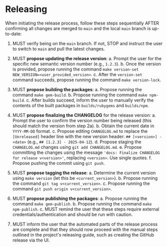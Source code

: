 # Releasing

When initiating the release process, follow these steps sequentially AFTER
confirming all changes are merged to `main` and the local `main` branch is
up-to-date:

1.  MUST verify being on the `main` branch. If not, STOP and instruct the user
    to switch to `main` and pull the latest changes.

2.  MUST **propose updating the release version**:
    a. Prompt the user for the specific new semantic version number (e.g.,
       `1.2.3`).
    b. Once the version is provided, propose running the command
       `make version-set NEW_VERSION=<user_provided_version>`.
    c. After the `version-set` command succeeds, propose running the command
       `make version-lock`.

3.  MUST **propose building the packages**:
    a. Propose running the command `make gem-build`.
    b. Propose running the command `make npm-build`.
    c. After builds succeed, inform the user to manually verify the contents of
       the built packages in `builds/rubygems` and `builds/npm`.

4.  MUST **propose finalizing the CHANGELOG** for the release version:
    a. Prompt the user to confirm the version number being released (this
       should match the version from step 2a).
    b. Obtain the current date in `YYYY-MM-DD` format.
    c. Propose editing `CHANGELOG.md` to replace the `[Unreleased]` header line
       with the new version header: `## [<version>] - <date>` (e.g.,
       `## [1.2.3] - 2025-04-12`).
    d. Propose staging the `CHANGELOG.md` changes using `git add CHANGELOG.md`.
    e. Propose committing the changes using the message
       `'docs: Finalize CHANGELOG for release v<version>'`, replacing
       `<version>`. Use single quotes.
    f. Propose pushing the commit using `git push`.

5.  MUST **propose tagging the release**:
    a. Determine the current version using `make version` (let this be
       `<current_version>`).
    b. Propose running the command `git tag v<current_version>`.
    c. Propose running the command `git push origin v<current_version>`.

6.  MUST **propose publishing the packages**:
    a. Propose running the command `make gem-publish`.
    b. Propose running the command `make npm-publish`.
    c. MUST remind the user that these steps require external
       credentials/authentication and should be run with caution.

7.  MUST inform the user that the automated parts of the release process are
    complete and that they should now proceed with the manual steps outlined
    in the project's releasing guide, such as creating the GitHub release via
    the UI.
